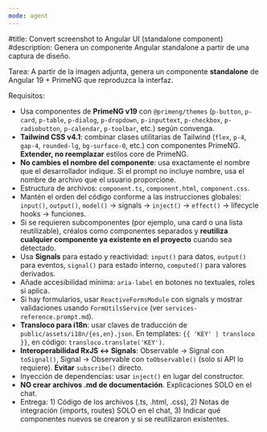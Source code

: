 ```yaml
---
mode: agent
---
```

#title: Convert screenshot to Angular UI (standalone component)
#description: Genera un componente Angular standalone a partir de una captura de diseño.

Tarea: A partir de la imagen adjunta, genera un componente **standalone** de Angular 19 + PrimeNG que reproduzca la interfaz.

Requisitos:
- Usa componentes de **PrimeNG v19** con `@primeng/themes` (`p-button`, `p-card`, `p-table`, `p-dialog`, `p-dropdown`, `p-inputtext`, `p-checkbox`, `p-radiobutton`, `p-calendar`, `p-toolbar`, etc.) según convenga.
- **Tailwind CSS v4.1**: combinar clases utilitarias de Tailwind (`flex`, `p-4`, `gap-4`, `rounded-lg`, `bg-surface-0`, etc.) con componentes PrimeNG. **Extender, no reemplazar** estilos core de PrimeNG.
- **No cambies el nombre del componente**: usa exactamente el nombre que el desarrollador indique. Si el prompt no incluye nombre, usa el nombre de archivo que el usuario proporcione.
- Estructura de archivos: `component.ts`, `component.html`, `component.css`.
- Mantén el orden del código conforme a las instrucciones globales: `input()`, `output()`, `model()` → signals → `inject()` → `effect()` → lifecycle hooks → funciones.
- Si se requieren subcomponentes (por ejemplo, una card o una lista reutilizable), créalos como componentes separados y **reutiliza cualquier componente ya existente en el proyecto** cuando sea detectado.
- Usa **Signals** para estado y reactividad: `input()` para datos, `output()` para eventos, `signal()` para estado interno, `computed()` para valores derivados.
- Añade accesibilidad mínima: `aria-label` en botones no textuales, roles si aplica.
- Si hay formularios, usar `ReactiveFormsModule` con signals y mostrar validaciones usando `FormUtilsService` (ver `services-reference.prompt.md`).
- **Transloco para i18n**: usar claves de traducción de `public/assets/i18n/{es,en}.json`. En templates: `{{ 'KEY' | transloco }}`, en código: `transloco.translate('KEY')`.
- **Interoperabilidad RxJS ↔ Signals**: Observable → Signal con `toSignal()`, Signal → Observable con `toObservable()` (solo si API lo requiere). **Evitar** `subscribe()` directo.
- Inyección de dependencias: usar `inject()` en lugar del constructor.
- **NO crear archivos .md de documentación**. Explicaciones SOLO en el chat.
- Entrega: 1) Código de los archivos (.ts, .html, .css), 2) Notas de integración (imports, routes) SOLO en el chat, 3) Indicar qué componentes nuevos se crearon y si se reutilizaron existentes.
